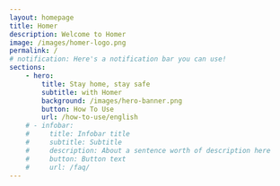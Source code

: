 ```yaml
---
layout: homepage
title: Homer
description: Welcome to Homer
image: /images/homer-logo.png
permalink: /
# notification: Here's a notification bar you can use!
sections:
    - hero:
        title: Stay home, stay safe
        subtitle: with Homer
        background: /images/hero-banner.png
        button: How To Use
        url: /how-to-use/english
    # - infobar:
    #     title: Infobar title
    #     subtitle: Subtitle
    #     description: About a sentence worth of description here
    #     button: Button text
    #     url: /faq/
---
```

